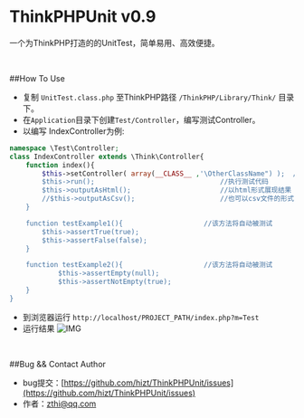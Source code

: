 # ThinkPHPUnit v0.9
一个为ThinkPHP打造的的UnitTest，简单易用、高效便捷。  <br />

<br />


##How To Use
* 复制 `UnitTest.class.php` 至ThinkPHP路径  `/ThinkPHP/Library/Think/` 目录下。
* 在`Application`目录下创建`Test/Controller`，编写测试Controller。
* 以编写 IndexController为例:
```PHP
namespace \Test\Controller;
class IndexController extends \Think\Controller{
    function index(){
        $this->setController( array(__CLASS__ ,'\OtherClassName") );  //设置将要执行的测试类
        $this->run();                               //执行测试代码
        $this->outputAsHtml();                      //以html形式展现结果
        //$this->outputAsCsv();                     //也可以csv文件的形式下载结果
    }

    function testExample1(){                    //该方法将自动被测试
        $this->assertTrue(true);
        $this->assertFalse(false);
    }

    function testExample2(){                    //该方法将自动被测试
            $this->assertEmpty(null);
            $this->assertNotEmpty(true);
    }
}
```
* 到浏览器运行 `http://localhost/PROJECT_PATH/index.php?m=Test`
* 运行结果
![IMG](https://raw.githubusercontent.com/hizt/ThinkPHPUnit/master/result-screenshot.png)


<br />


##Bug && Contact Author
* bug提交：[https://github.com/hizt/ThinkPHPUnit/issues](https://github.com/hizt/ThinkPHPUnit/issues) 
* 作者：[zthi@qq.com](mailto:zthi@qq.com)